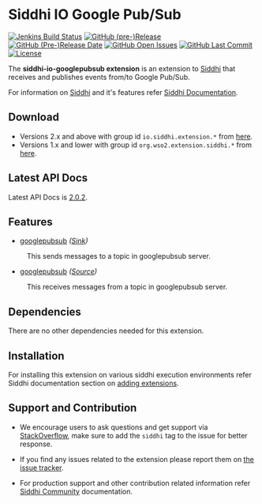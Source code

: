 Siddhi IO Google Pub/Sub
======================================

  [![Jenkins Build Status](https://wso2.org/jenkins/job/siddhi/job/siddhi-io-googlepubsub/badge/icon)](https://wso2.org/jenkins/job/siddhi/job/siddhi-io-googlepubsub/)
  [![GitHub (pre-)Release](https://img.shields.io/github/release/siddhi-io/siddhi-io-googlepubsub/all.svg)](https://github.com/siddhi-io/siddhi-io-googlepubsub/releases)
  [![GitHub (Pre-)Release Date](https://img.shields.io/github/release-date-pre/siddhi-io/siddhi-io-googlepubsub.svg)](https://github.com/siddhi-io/siddhi-io-googlepubsub/releases)
  [![GitHub Open Issues](https://img.shields.io/github/issues-raw/siddhi-io/siddhi-io-googlepubsub.svg)](https://github.com/siddhi-io/siddhi-io-googlepubsub/issues)
  [![GitHub Last Commit](https://img.shields.io/github/last-commit/siddhi-io/siddhi-io-googlepubsub.svg)](https://github.com/siddhi-io/siddhi-io-googlepubsub/commits/master)
  [![License](https://img.shields.io/badge/License-Apache%202.0-blue.svg)](https://opensource.org/licenses/Apache-2.0)

The **siddhi-io-googlepubsub extension** is an extension to <a target="_blank" href="https://wso2.github.io/siddhi">Siddhi</a> that receives and publishes events from/to Google Pub/Sub.

For information on <a target="_blank" href="https://siddhi.io/">Siddhi</a> and it's features refer <a target="_blank" href="https://siddhi.io/redirect/docs.html">Siddhi Documentation</a>. 

## Download

* Versions 2.x and above with group id `io.siddhi.extension.*` from <a target="_blank" href="https://mvnrepository.com/artifact/io.siddhi.extension.io.googlepubsub/siddhi-io-googlepubsub/">here</a>.
* Versions 1.x and lower with group id `org.wso2.extension.siddhi.*` from <a target="_blank" href="https://mvnrepository.com/artifact/org.wso2.extension.siddhi.execution.string/siddhi-io-googlepubsub">here</a>.

## Latest API Docs 

Latest API Docs is <a target="_blank" href="https://siddhi-io.github.io/siddhi-io-googlepubsub/api/2.0.2">2.0.2</a>.

## Features

* <a target="_blank" href="https://siddhi-io.github.io/siddhi-io-googlepubsub/api/2.0.2/#googlepubsub-sink">googlepubsub</a> *(<a target="_blank" href="http://siddhi.io/en/v5.1/docs/query-guide/#sink">Sink</a>)*<br> <div style="padding-left: 1em;"><p><p style="word-wrap: break-word;margin: 0;">This sends messages to a topic in googlepubsub server.</p></p></div>
* <a target="_blank" href="https://siddhi-io.github.io/siddhi-io-googlepubsub/api/2.0.2/#googlepubsub-source">googlepubsub</a> *(<a target="_blank" href="http://siddhi.io/en/v5.1/docs/query-guide/#source">Source</a>)*<br> <div style="padding-left: 1em;"><p><p style="word-wrap: break-word;margin: 0;">This receives messages from a topic in googlepubsub server.</p></p></div>

## Dependencies 

There are no other dependencies needed for this extension.

## Installation

For installing this extension on various siddhi execution environments refer Siddhi documentation section on <a target="_blank" href="https://siddhi.io/redirect/add-extensions.html">adding extensions</a>.

## Support and Contribution

* We encourage users to ask questions and get support via <a target="_blank" href="https://stackoverflow.com/questions/tagged/siddhi">StackOverflow</a>, make sure to add the `siddhi` tag to the issue for better response.

* If you find any issues related to the extension please report them on <a target="_blank" href="https://github.com/siddhi-io/siddhi-execution-string/issues">the issue tracker</a>.

* For production support and other contribution related information refer <a target="_blank" href="https://siddhi.io/community/">Siddhi Community</a> documentation.
